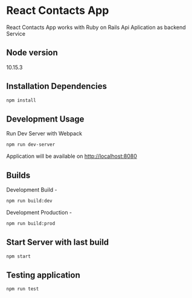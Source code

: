 # React Contacts App

React Contacts App works with Ruby on Rails Api Aplication as backend Service

## Node version

10.15.3

## Installation Dependencies

```bash
npm install
```

## Development Usage

Run Dev Server with Webpack

```bash
npm run dev-server
```

Application will be  available on <http://localhost:8080>

## Builds

Development Build -

```bash
npm run build:dev
```

Development Production -

```bash
npm run build:prod
```

## Start Server with last build

```bash
npm start
```

## Testing application

```bash
npm run test
```
